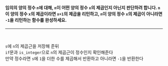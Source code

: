 <h4>

임의의 양의 정수 `n`에 대해, `n`이 어떤 양의 정수 `x`의 제곱인지 아닌지 판단하려 합니다.
`n`이 양의 정수 `x`의 제곱이라면 `x+1`의 제곱을 리턴하고, `n`이 양의 정수 `x`의 제곱이 아니라면 `-1`을 리턴하는 함수를 완성하세요.

</h4>

---

<br>

`s`에 `n`의 제곱근을 저장해 준뒤<br>
`if`문과 `is_integer`으로 `n`의 제곱근이 정수인지 확인해준다<br>
만약 정수라면 `s`에 `1`을 더한 수를 제곱해서 반환하고 아니라면 `-1`을 반환한다
